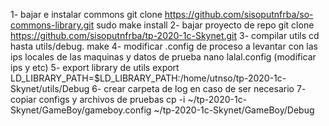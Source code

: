 1- bajar e instalar commons 
git clone https://github.com/sisoputnfrba/so-commons-library.git
sudo make install
2- bajar proyecto de repo
git clone https://github.com/sisoputnfrba/tp-2020-1c-Skynet.git
3- compilar utils
cd hasta utils/debug. make
4- modificar .config de proceso a levantar con las ips locales de las maquinas y datos de prueba
nano lalal.config (modificar ips y etc)
5- export library de utils
export LD_LIBRARY_PATH=$LD_LIBRARY_PATH:/home/utnso/tp-2020-1c-Skynet/utils/Debug
6- crear carpeta de log en caso de ser necesario
7- copiar configs y archivos de pruebas
cp -i ~/tp-2020-1c-Skynet/GameBoy/gameboy.config ~/tp-2020-1c-Skynet/GameBoy/Debug